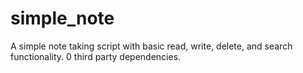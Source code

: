 # simple_note
A simple note taking script with basic read, write, delete, and search functionality. 0 third party dependencies.
